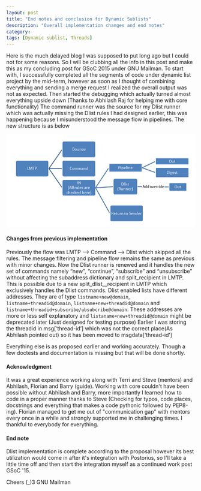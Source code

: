 ```yaml
---
layout: post
title: "End notes and conclusion for Dynamic Sublists"
description: "Overall implementation changes and end notes"
category: 
tags: [Dynamic sublist, Threads]
---
```

Here is the much delayed blog I was supposed to put long ago but I could not for some reasons. So I will be clubbing all the info in this post and make this as my concluding post for GSoC 2015 under GNU Mailman.
To start with, I successfully completed all the segments of code under dynamic list project by the mid–term, however as soon as I thought of combining everything and sending a merge request I realized the overall output was not as expected. Then started the debugging which actually turned almost everything upside down (Thanks to Abhilash Raj for helping me with core functionality)
The command runner was the source for my Dlist runner which was actually missing the Dlist rules I had designed earlier, this was happening because I misunderstood the message flow in pipelines. The new structure is as below

<center>
<img src="assets/images/flow.png" alt="Message Flow">
</center>

#### Changes from previous implementation
Previously the flow was LMTP --> Command --> Dlist which skipped all the rules. The message filtering and pipeline flow remains the same as previous with minor changes.
Now the Dlist runner is renewed and it handles the new set of commands namely “new”, “continue”, “subscribe” and “unsubscribe” without affecting the subaddress dictionary and split_recipient  in LMTP. This is possible due to a new split_dlist__recipient in LMTP which exclusively handles the Dlist commands. Dlist enabled lists have different addresses. They are of type `listname+new@domain`, `listname+threadid@domain`, `listname+new+threadid@domain` and `listname+threadid+subscribe/ubsubcribe@domain`. These addresses are more or less self explanatory and  `listaname+new+threadid@domain` might be deprecated later (Just designed for testing purpose)
Earlier I was storing the threadid in msg[‘thread-id’] which was not the correct place(As Abhilash pointed out) so it has been moved to msgdata[‘thread-id’]

Everything else is as proposed earlier and working accurately. Though a few doctests and documentation is missing but that will be done shortly.

#### Acknowledgment

It was a great experience working along with Terri and Steve (mentors) and Abhilash, Florian and Barry (guide). Working with core couldn't have been possible without Abhilash and Barry, more importantly I learned how to code in a proper manner thanks to Steve (Checking for typos, code places, docstrings and everything that makes a code pythonic followed by PEP8-ing). Florian managed to get me out of "communication gap" with mentors every once in a while and strongly supported me in challenging times. I thankful to everybody for everything.

#### End note

Dlist implementation is complete according to the proposal however its best utilization would come in after it's integration with Postorius, so I'll take a little time off and then start the integration myself as a continued work post GSoC '15.

Cheers (_)3 GNU Mailman